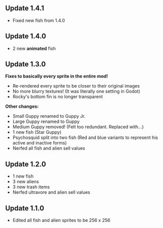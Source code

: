 ## Update 1.4.1

- Fixed new fish from 1.4.0

## Update 1.4.0

- 2 new **animated** fish

## Update 1.3.0

**Fixes to basically every sprite in the entire mod!**
- Re-rendered every sprite to be closer to their original images
- No more blurry textures! (It was literally one setting in Godot)
- Rocky's bottom fin is no longer transparent

**Other changes:**
- Small Guppy renamed to Guppy Jr.
- Large Guppy renamed to Guppy
- Medium Guppy removed! (Felt too redundant. Replaced with...)
- 1 new fish (Star Guppy)
- Psychosquid split into two fish (Red and blue variants to represent his active and inactive forms)
- Nerfed all fish and alien sell values

## Update 1.2.0

- 1 new fish
- 3 new aliens
- 3 new trash items
- Nerfed ultravore and alien sell values

## Update 1.1.0

- Edited all fish and alien sprites to be 256 x 256